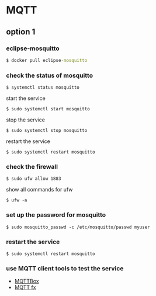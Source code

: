# MQTT


## option 1
### eclipse-mosquitto
```cmd
$ docker pull eclipse-mosquitto
```

### check the status of mosquitto
```shell
$ systemctl status mosquitto
```

start the service
```shell
$ sudo systemctl start mosquitto
```

stop the service
```shell 
$ sudo systemctl stop mosquitto
```

restart the service
```shell
$ sudo systemctl restart mosquitto
```

### check the firewall 
```shell
$ sudo ufw allow 1883
```

show all commands for ufw
```shell
$ ufw -a
```

### set up the password for mosquitto
```shell
$ sudo mosquitto_passwd -c /etc/mosquitto/passwd myuser
```

### restart the service
```shell
$ sudo systemctl restart mosquitto
```


### use MQTT client tools to test the service
- [MQTTBox](https://chrome.google.com/webstore/detail/mqttbox/kaajoficamnjijhkeomgfljpicifbkaf?hl=zh-TW)
- [MQTT fx](https://softblade.de/en/download-2/)
